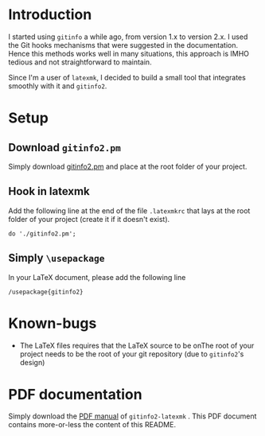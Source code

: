 # Introduction
I started using `gitinfo` a while ago, from version 1.x to version 2.x. I used the Git hooks mechanisms that were suggested in the documentation. Hence this methods works well in many situations, this approach is IMHO tedious and not straightforward to maintain.

Since I'm a user of `latexmk`, I decided to build a small tool that integrates smoothly with it and `gitinfo2`.
# Setup
## Download `gitinfo2.pm`

Simply download [gitinfo2.pm](https://raw.githubusercontent.com/rbarazzutti/gitinfo2-latexmk/v0.0.1/gitinfo.pm) and place at the root folder of your project.

## Hook in latexmk
Add the following line at the end of the file `.latexmkrc` that lays at the root folder of your project (create it if it doesn't exist).

```
do './gitinfo2.pm';
``` 

## Simply `\usepackage` 
In your LaTeX document, please add the following line

```
/usepackage{gitinfo2}
```
# Known-bugs
- The LaTeX files requires that the LaTeX source to be onThe root of your project needs to be the root of your git repository (due to `gitinfo2`'s design)

# PDF documentation
Simply download the [PDF manual](https://raw.githubusercontent.com/rbarazzutti/gitinfo2-latexmk/bin0.0.1/readme.pdf) of `gitinfo2-latexmk` . This PDF document contains more-or-less the content of this README.